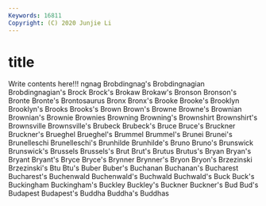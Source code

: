 ```yaml
---
Keywords: 16811
Copyright: (C) 2020 Junjie Li
---
```


# title

Write contents here!!!
ngnag 
Brobdingnag's 
Brobdingnagian 
Brobdingnagian's 
Brock 
Brock's 
Brokaw
Brokaw's 
Bronson 
Bronson's 
Bronte 
Bronte's 
Brontosaurus 
Bronx 
Bronx's 
Brooke 
Brooke's
Brooklyn 
Brooklyn's 
Brooks 
Brooks's 
Brown 
Brown's 
Browne 
Browne's 
Brownian 
Brownian's
Brownie 
Brownies 
Browning 
Browning's 
Brownshirt 
Brownshirt's 
Brownsville 
Brownsville's 
Brubeck 
Brubeck's
Bruce 
Bruce's 
Bruckner 
Bruckner's 
Brueghel 
Brueghel's 
Brummel 
Brummel's 
Brunei 
Brunei's
Brunelleschi 
Brunelleschi's 
Brunhilde 
Brunhilde's 
Bruno 
Bruno's 
Brunswick 
Brunswick's 
Brussels 
Brussels's
Brut 
Brut's 
Brutus 
Brutus's 
Bryan 
Bryan's 
Bryant 
Bryant's 
Bryce 
Bryce's
Brynner 
Brynner's 
Bryon 
Bryon's 
Brzezinski 
Brzezinski's 
Btu 
Btu's 
Buber 
Buber's
Buchanan 
Buchanan's 
Bucharest 
Bucharest's 
Buchenwald 
Buchenwald's 
Buchwald 
Buchwald's 
Buck 
Buck's
Buckingham 
Buckingham's 
Buckley 
Buckley's 
Buckner 
Buckner's 
Bud 
Bud's 
Budapest 
Budapest's
Buddha 
Buddha's 
Buddhas 
